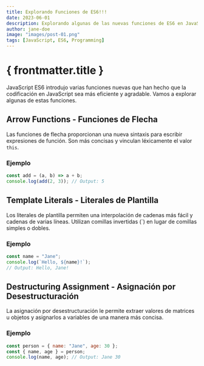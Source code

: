 ```yaml
---
title: Explorando Funciones de ES6!!!
date: 2023-06-01
description: Explorando algunas de las nuevas funciones de ES6 en JavaScript.
author: jane-doe
image: "images/post-01.png"
tags: [JavaScript, ES6, Programming]
---
```


# { frontmatter.title }

JavaScript ES6 introdujo varias funciones nuevas que han hecho que la codificación en JavaScript sea más eficiente y agradable. Vamos a explorar algunas de estas funciones.

## Arrow Functions - Funciones de Flecha

Las funciones de flecha proporcionan una nueva sintaxis para escribir expresiones de función. Son más concisas y vinculan léxicamente el valor `this`.

### Ejemplo

```javascript
const add = (a, b) => a + b;
console.log(add(2, 3)); // Output: 5
```

## Template Literals - Literales de Plantilla

Los literales de plantilla permiten una interpolación de cadenas más fácil y cadenas de varias líneas. Utilizan comillas invertidas (\`) en lugar de comillas simples o dobles.

### Ejemplo

```javascript
const name = "Jane";
console.log(`Hello, ${name}!`);
// Output: Hello, Jane!
```

## Destructuring Assignment - Asignación por Desestructuración

La asignación por desestructuración le permite extraer valores de matrices u objetos y asignarlos a variables de una manera más concisa.

### Ejemplo

```javascript
const person = { name: "Jane", age: 30 };
const { name, age } = person;
console.log(name, age); // Output: Jane 30
```
